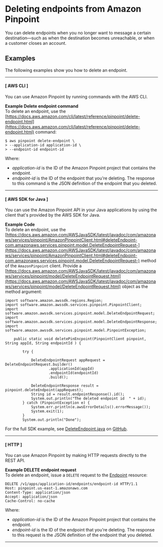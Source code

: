 # Deleting endpoints from Amazon Pinpoint<a name="audience-define-remove"></a>

You can delete endpoints when you no longer want to message a certain destination—such as when the destination becomes unreachable, or when a customer closes an account\.

## Examples<a name="audience-define-remove-endpoints"></a>

The following examples show you how to delete an endpoint\.

------
#### [ AWS CLI ]

You can use Amazon Pinpoint by running commands with the AWS CLI\.

**Example Delete endpoint command**  
To delete an endpoint, use the [https://docs.aws.amazon.com/cli/latest/reference/pinpoint/delete-endpoint.html](https://docs.aws.amazon.com/cli/latest/reference/pinpoint/delete-endpoint.html) command:  

```
$ aws pinpoint delete-endpoint \
> --application-id application-id \
> --endpoint-id endpoint-id
```
Where:  
+ *application\-id* is the ID of the Amazon Pinpoint project that contains the endpoint\.
+ *endpoint\-id* is the ID of the endpoint that you're deleting\.
The response to this command is the JSON definition of the endpoint that you deleted\.

------
#### [ AWS SDK for Java ]

You can use the Amazon Pinpoint API in your Java applications by using the client that's provided by the AWS SDK for Java\.

**Example Code**  
To delete an endpoint, use the [https://docs.aws.amazon.com/AWSJavaSDK/latest/javadoc/com/amazonaws/services/pinpoint/AmazonPinpointClient.html#deleteEndpoint-com.amazonaws.services.pinpoint.model.DeleteEndpointRequest-](https://docs.aws.amazon.com/AWSJavaSDK/latest/javadoc/com/amazonaws/services/pinpoint/AmazonPinpointClient.html#deleteEndpoint-com.amazonaws.services.pinpoint.model.DeleteEndpointRequest-) method of the `AmazonPinpoint` client\. Provide a [https://docs.aws.amazon.com/AWSJavaSDK/latest/javadoc/com/amazonaws/services/pinpoint/model/DeleteEndpointRequest.html](https://docs.aws.amazon.com/AWSJavaSDK/latest/javadoc/com/amazonaws/services/pinpoint/model/DeleteEndpointRequest.html) object as the method argument:  

```
import software.amazon.awssdk.regions.Region;
import software.amazon.awssdk.services.pinpoint.PinpointClient;
import software.amazon.awssdk.services.pinpoint.model.DeleteEndpointRequest;
import software.amazon.awssdk.services.pinpoint.model.DeleteEndpointResponse;
import software.amazon.awssdk.services.pinpoint.model.PinpointException;
```

```
    public static void deletePinEncpoint(PinpointClient pinpoint, String appId, String endpointId ) {

        try {

            DeleteEndpointRequest appRequest = DeleteEndpointRequest.builder()
                    .applicationId(appId)
                    .endpointId(endpointId)
                    .build();

            DeleteEndpointResponse result = pinpoint.deleteEndpoint(appRequest);
            String id = result.endpointResponse().id();
            System.out.println("The deleted endpoint id  " + id);
        } catch (PinpointException e) {
            System.err.println(e.awsErrorDetails().errorMessage());
            System.exit(1);
        }
        System.out.println("Done");
```

For the full SDK example, see [DeleteEndpoint\.java](https://github.com/awsdocs/aws-doc-sdk-examples/blob/master/javav2/example_code/pinpoint/src/main/java/com/example/pinpoint/DeleteEndpoint.java/) on [GitHub](https://github.com/)\.

------
#### [ HTTP ]

You can use Amazon Pinpoint by making HTTP requests directly to the REST API\.

**Example DELETE endpoint request**  
To delete an endpoint, issue a `DELETE` request to the [Endpoint](https://docs.aws.amazon.com/pinpoint/latest/apireference/rest-api-endpoint.html) resource:  

```
DELETE /v1/apps/application-id/endpoints/endpoint-id HTTP/1.1
Host: pinpoint.us-east-1.amazonaws.com
Content-Type: application/json
Accept: application/json
Cache-Control: no-cache
```
Where:  
+ *application\-id* is the ID of the Amazon Pinpoint project that contains the endpoint\.
+ *endpoint\-id* is the ID of the endpoint that you're deleting\.
The response to this request is the JSON definition of the endpoint that you deleted\.

------